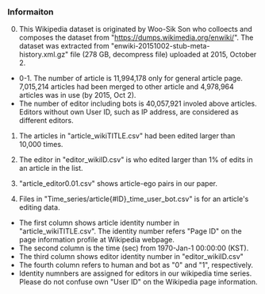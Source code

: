 ### Informaiton ###
0. This Wikipedia dataset is originated by Woo-Sik Son who colloects and composes the dataset from "https://dumps.wikimedia.org/enwiki/".
The dataset was extracted from "enwiki-20151002-stub-meta-history.xml.gz" file (278 GB, decompress file) uploaded at 2015, October 2.
- 0-1. The number of article is 11,994,178 only for general article page.
7,015,214 articles had been merged to other article and 4,978,964 articles was in use (by 2015, Oct 2).
- The number of editor including bots is 40,057,921 involed above articles.
Editors without own User ID, such as IP address, are considered as different editors.

1. The articles in "article_wikiTITLE.csv" had been edited larger than 10,000 times.

2. The editor in "editor_wikiID.csv" is who edited larger than 1% of edits in an article in the list.

3. "article_editor0.01.csv" shows article-ego pairs in our paper.

4. Files in "Time_series/article{\#ID}_time_user_bot.csv" is for an article's editing data.
+ The first column shows article identity number in "article_wikiTITLE.csv". The identity number refers "Page ID" on the page information profile at Wikipedia webpage.
+ The second column is the time (sec) from 1970-Jan-1 00:00:00 (KST). 
+ The third column shows editor identity number in "editor_wikiID.csv"
+ The fourth column refers to human and bot as "0" and "1", respectively.
+ Identity numnbers are assigned for editors in our wikipedia time series. Please do not confuse own "User ID" on the Wikipedia page information.
